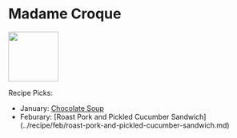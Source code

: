 # Madame Croque

<img src="http://api.adorable.io/avatars/100/mmecroque%40flavor.magazine" height="100" width="100" />

Recipe Picks:

- January: [Chocolate Soup](../recipe/jan/chocolate-soup.md)
- Feburary: [Roast Pork and Pickled Cucumber Sandwich] (../recipe/feb/roast-pork-and-pickled-cucumber-sandwich.md)
